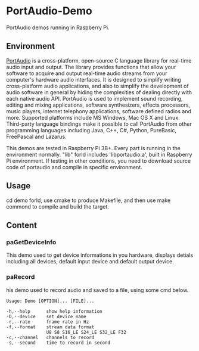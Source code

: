 # PortAudio-Demo
PortAudio demos running in Raspberry Pi.  
## Environment
[PortAudio](http://portaudio.com/docs/v19-doxydocs/index.html) is a cross-platform, open-source C language library for real-time audio input and output. The library provides functions that allow your software to acquire and output real-time audio streams from your computer's hardware audio interfaces. It is designed to simplify writing cross-platform audio applications, and also to simplify the development of audio software in general by hiding the complexities of dealing directly with each native audio API. PortAudio is used to implement sound recording, editing and mixing applications, software synthesizers, effects processors, music players, internet telephony applications, software defined radios and more. Supported platforms include MS Windows, Mac OS X and Linux. Third-party language bindings make it possible to call PortAudio from other programming languages including Java, C++, C#, Python, PureBasic, FreePascal and Lazarus.   

This demos are tested in Raspberry Pi 3B+. Every part is running in the environment normally. "lib" forld includes 'libportaudio.a', built in Raspberry Pi environment. If testing in other conditions, you need to download source code of portaudio and compile in specific environment.  
## Usage
  cd demo forld, use cmake to produce Makefile, and then use make commond to compile and build the target.  
## Content
### paGetDeviceInfo
  This demo used to get device informations in you hardware, displays detials including all devices, default input device and default output device.  
### paRecord
   his demo used to record audio and saved to a file, using some cmd below.  
```
Usage: Demo [OPTION]... [FILE]...  
  
-h,--help      show help information  
-D,--device    set device name  
-r,--rate      frame rate in Hz  
-f,--format    stream data format  
               U8 S8 S16_LE S24_LE S32_LE F32  
-c,--channel   channels to record  
-s,--second    time to record in second  
```
